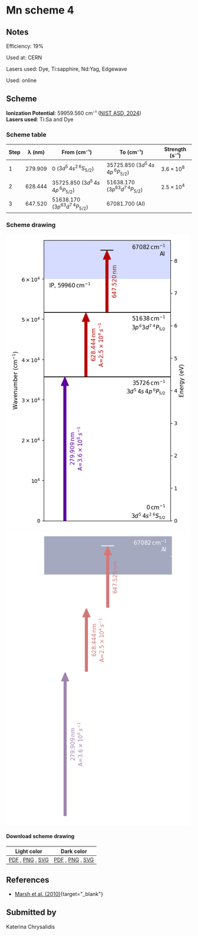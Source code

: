 # Mn scheme 4

## Notes

Efficiency: 19%

Used at: CERN

Lasers used: Dye, Ti:sapphire, Nd:Yag, Edgewave

Used: online





## Scheme

**Ionization Potential**: 59959.560 cm⁻¹ ([NIST ASD, 2024](https://www.nist.gov/pml/atomic-spectra-database))  
**Lasers used**: Ti:Sa and Dye

### Scheme table

| Step | λ (nm)  |              From (cm⁻¹)              |               To (cm⁻¹)               |   Strength (s⁻¹)    |
| ---- | ------- | ------------------------------------- | ------------------------------------- | ------------------- |
| 1    | 279.909 | 0 ($3d^5\,4s^2\,^6S_{5/2}$)           | 35725.850 ($3d^5\,4s\,4p\,^6P_{5/2}$) | $3.6 \times 10^{8}$ |
| 2    | 628.444 | 35725.850 ($3d^5\,4s\,4p\,^6P_{5/2}$) | 51638.170 ($3p^63d^7\,^4P_{5/2}$)     | $2.5 \times 10^{4}$ |
| 3    | 647.520 | 51638.170 ($3p^63d^7\,^4P_{5/2}$)     | 67081.700 (AI)                        |                     |


### Scheme drawing

![mn scheme, light mode](mn-004/mn-004-light.png#only-light)
![mn scheme, dark mode](mn-004/mn-004-dark-web.png#only-dark)

#### Download scheme drawing

|                                            Light color                                            |                                           Dark color                                           |
| ------------------------------------------------------------------------------------------------- | ---------------------------------------------------------------------------------------------- |
| [PDF](mn-004/mn-004-light.pdf) , [PNG](mn-004/mn-004-light.png) , [SVG](mn-004/mn-004-light.svg)  | [PDF](mn-004/mn-004-dark.pdf) , [PNG](mn-004/mn-004-dark.png) , [SVG](mn-004/mn-004-dark.svg)  |


## References

  - [Marsh et al. (2010)](https://doi.org/10.1007/s10751-010-0168-5){target="_blank"}



## Submitted by

Katerina Chrysalidis

